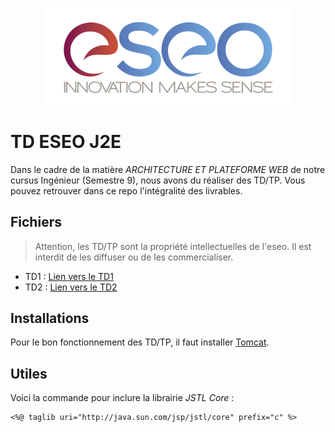 <p align="center"><img src="readme/images/eseo_logo.png" width="400"></p>

# TD ESEO J2E

Dans le cadre de la matière *ARCHITECTURE ET PLATEFORME WEB* de notre cursus Ingénieur (Semestre 9), nous avons du réaliser des TD/TP.
Vous pouvez retrouver dans ce repo l'intégralité des livrables.

## Fichiers 
> Attention, les TD/TP sont la propriété intellectuelles de l'eseo. Il est interdit de les diffuser ou de les commercialiser.

- TD1 : [Lien vers le TD1](readme/files/td1.pdf)
- TD2 : [Lien vers le TD2](readme/files/td2.pdf)


## Installations

Pour le bon fonctionnement des TD/TP, il faut installer [Tomcat](https://tomcat.apache.org/download-90.cgi).

## Utiles

Voici la commande pour inclure la librairie *JSTL Core* :
```
<%@ taglib uri="http://java.sun.com/jsp/jstl/core" prefix="c" %>
```

